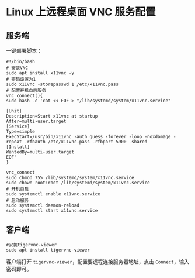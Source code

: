 # Linux 上远程桌面 VNC 服务配置

## 服务端

一键部署脚本：

```shell
#!/bin/bash
# 安装VNC
sudo apt install x11vnc -y
# 密码设置为1
sudo x11vnc -storepasswd 1 /etc/x11vnc.pass
# 配置开机自启服务
vnc_connect(){
sudo bash -c 'cat << EOF > "/lib/systemd/system/x11vnc.service"

[Unit]
Description=Start x11vnc at startup
After=multi-user.target
[Service]
Type=simple
ExecStart=/usr/bin/x11vnc -auth guess -forever -loop -noxdamage -repeat -rfbauth /etc/x11vnc.pass -rfbport 5900 -shared
[Install]
WantedBy=multi-user.target
EOF'
}

vnc_connect
sudo chmod 755 /lib/systemd/system/x11vnc.service
sudo chown root:root /lib/systemd/system/x11vnc.service
# 开机自启
sudo systemctl enable x11vnc.service
# 启动服务
sudo systemctl daemon-reload
sudo systemctl start x11vnc.service
```

## 客户端

```shell
#安装tigervnc-viewer
sudo apt install tigervnc-viewer
```

客户端打开 `tigervnc-viewer`，配置要远程连接服务器地址，点击 `Connect`，输入密码即可。
